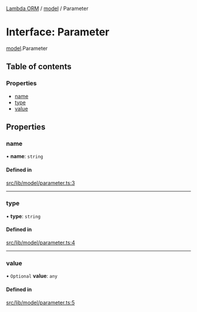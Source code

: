 [Lambda ORM](../README.md) / [model](../modules/model.md) / Parameter

# Interface: Parameter

[model](../modules/model.md).Parameter

## Table of contents

### Properties

- [name](model.Parameter.md#name)
- [type](model.Parameter.md#type)
- [value](model.Parameter.md#value)

## Properties

### name

• **name**: `string`

#### Defined in

[src/lib/model/parameter.ts:3](https://github.com/FlavioLionelRita/lambdaorm/blob/baac5cd/src/lib/model/parameter.ts#L3)

___

### type

• **type**: `string`

#### Defined in

[src/lib/model/parameter.ts:4](https://github.com/FlavioLionelRita/lambdaorm/blob/baac5cd/src/lib/model/parameter.ts#L4)

___

### value

• `Optional` **value**: `any`

#### Defined in

[src/lib/model/parameter.ts:5](https://github.com/FlavioLionelRita/lambdaorm/blob/baac5cd/src/lib/model/parameter.ts#L5)
